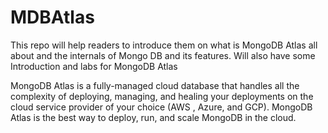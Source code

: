 # MDBAtlas
This repo will help readers to introduce them on what is MongoDB Atlas all about and the internals of Mongo DB and its  features. Will also have some Introduction and labs for MongoDB Atlas

MongoDB Atlas is a fully-managed cloud database that handles all the complexity of deploying, managing, and healing your deployments on the cloud service provider of your choice (AWS , Azure, and GCP). MongoDB Atlas is the best way to deploy, run, and scale MongoDB in the cloud.

